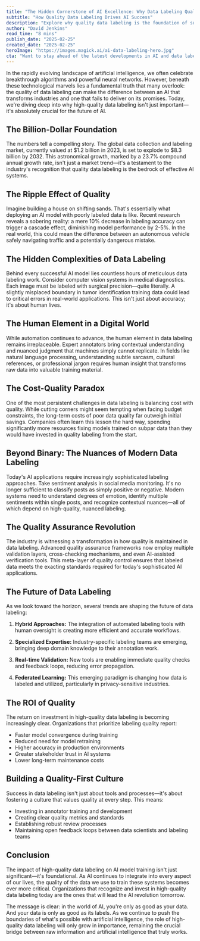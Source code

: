 ```yaml
---
title: "The Hidden Cornerstone of AI Excellence: Why Data Labeling Quality Makes or Breaks Modern Machine Learning"
subtitle: "How Quality Data Labeling Drives AI Success"
description: "Explore why quality data labeling is the foundation of successful AI systems. From a booming $1.2B market to critical accuracy impacts, discover how proper data labeling makes the difference between transformative AI and costly failures. Learn about emerging trends, ROI benefits, and why human expertise remains irreplaceable in the AI training process."
author: "David Jenkins"
read_time: "8 mins"
publish_date: "2025-02-25"
created_date: "2025-02-25"
heroImage: "https://images.magick.ai/ai-data-labeling-hero.jpg"
cta: "Want to stay ahead of the latest developments in AI and data labeling? Follow us on LinkedIn for expert insights, industry updates, and exclusive content that will help you build better AI systems."
---
```


In the rapidly evolving landscape of artificial intelligence, we often celebrate breakthrough algorithms and powerful neural networks. However, beneath these technological marvels lies a fundamental truth that many overlook: the quality of data labeling can make the difference between an AI that transforms industries and one that fails to deliver on its promises. Today, we're diving deep into why high-quality data labeling isn't just important—it's absolutely crucial for the future of AI.

## The Billion-Dollar Foundation

The numbers tell a compelling story. The global data collection and labeling market, currently valued at $1.2 billion in 2023, is set to explode to $8.3 billion by 2032. This astronomical growth, marked by a 23.7% compound annual growth rate, isn't just a market trend—it's a testament to the industry's recognition that quality data labeling is the bedrock of effective AI systems.

## The Ripple Effect of Quality

Imagine building a house on shifting sands. That's essentially what deploying an AI model with poorly labeled data is like. Recent research reveals a sobering reality: a mere 10% decrease in labeling accuracy can trigger a cascade effect, diminishing model performance by 2-5%. In the real world, this could mean the difference between an autonomous vehicle safely navigating traffic and a potentially dangerous mistake.

## The Hidden Complexities of Data Labeling

Behind every successful AI model lies countless hours of meticulous data labeling work. Consider computer vision systems in medical diagnostics. Each image must be labeled with surgical precision—quite literally. A slightly misplaced boundary in tumor identification training data could lead to critical errors in real-world applications. This isn't just about accuracy; it's about human lives.

## The Human Element in a Digital World

While automation continues to advance, the human element in data labeling remains irreplaceable. Expert annotators bring contextual understanding and nuanced judgment that machines simply cannot replicate. In fields like natural language processing, understanding subtle sarcasm, cultural references, or professional jargon requires human insight that transforms raw data into valuable training material.

## The Cost-Quality Paradox

One of the most persistent challenges in data labeling is balancing cost with quality. While cutting corners might seem tempting when facing budget constraints, the long-term costs of poor data quality far outweigh initial savings. Companies often learn this lesson the hard way, spending significantly more resources fixing models trained on subpar data than they would have invested in quality labeling from the start.

## Beyond Binary: The Nuances of Modern Data Labeling

Today's AI applications require increasingly sophisticated labeling approaches. Take sentiment analysis in social media monitoring. It's no longer sufficient to classify posts as simply positive or negative. Modern systems need to understand degrees of emotion, identify multiple sentiments within single posts, and recognize contextual nuances—all of which depend on high-quality, nuanced labeling.

## The Quality Assurance Revolution

The industry is witnessing a transformation in how quality is maintained in data labeling. Advanced quality assurance frameworks now employ multiple validation layers, cross-checking mechanisms, and even AI-assisted verification tools. This meta-layer of quality control ensures that labeled data meets the exacting standards required for today's sophisticated AI applications.

## The Future of Data Labeling

As we look toward the horizon, several trends are shaping the future of data labeling:

1. **Hybrid Approaches:** The integration of automated labeling tools with human oversight is creating more efficient and accurate workflows.

2. **Specialized Expertise:** Industry-specific labeling teams are emerging, bringing deep domain knowledge to their annotation work.

3. **Real-time Validation:** New tools are enabling immediate quality checks and feedback loops, reducing error propagation.

4. **Federated Learning:** This emerging paradigm is changing how data is labeled and utilized, particularly in privacy-sensitive industries.

## The ROI of Quality

The return on investment in high-quality data labeling is becoming increasingly clear. Organizations that prioritize labeling quality report:

- Faster model convergence during training
- Reduced need for model retraining
- Higher accuracy in production environments
- Greater stakeholder trust in AI systems
- Lower long-term maintenance costs

## Building a Quality-First Culture

Success in data labeling isn't just about tools and processes—it's about fostering a culture that values quality at every step. This means:

- Investing in annotator training and development
- Creating clear quality metrics and standards
- Establishing robust review processes
- Maintaining open feedback loops between data scientists and labeling teams

## Conclusion

The impact of high-quality data labeling on AI model training isn't just significant—it's foundational. As AI continues to integrate into every aspect of our lives, the quality of the data we use to train these systems becomes ever more critical. Organizations that recognize and invest in high-quality data labeling today are the ones that will lead the AI revolution tomorrow.

The message is clear: in the world of AI, you're only as good as your data. And your data is only as good as its labels. As we continue to push the boundaries of what's possible with artificial intelligence, the role of high-quality data labeling will only grow in importance, remaining the crucial bridge between raw information and artificial intelligence that truly works.